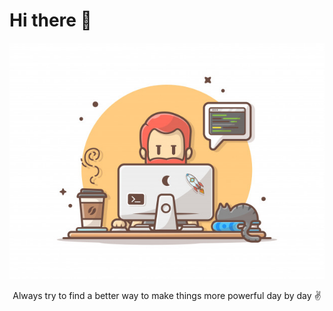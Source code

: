 <h1>Hi there 👋</h1>
<div align="center">
<img src="./programmer-with-code-cat-book-coffee-vector-clip-art-illustration_138676-92.jpeg">


Always try to find a better way to make things more powerful day by day ✌️
</div>
